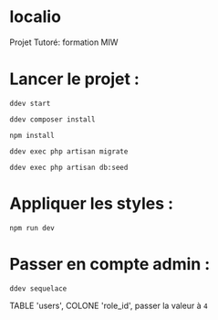 # localio

Projet Tutoré: formation MIW

# Lancer le projet :

`ddev start`

`ddev composer install`

`npm install`

`ddev exec php artisan migrate`

`ddev exec php artisan db:seed`

# Appliquer les styles :

`npm run dev`

# Passer en compte admin :

`ddev sequelace`

TABLE 'users', COLONE 'role_id', passer la valeur à `4`
